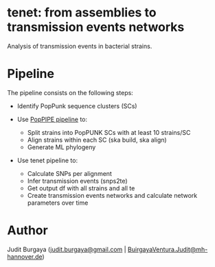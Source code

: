 # tenet: from assemblies to **t**ransmission **e**vents **net**works

Analysis of transmission events in bacterial strains.

# Pipeline

The pipeline consists on the following steps:
* Identify PopPunk sequence clusters (SCs)

* Use [PopPIPE pipeline](https://github.com/jburgaya/PopPIPE/tree/master#poppipe-population-analysis-pipeline-) to:
  * Split strains into PopPUNK SCs with at least 10 strains/SC
  * Align strains within each SC (ska build, ska align)
  * Generate ML phylogeny 

* Use tenet pipeline to:
  * Calculate SNPs per alignment
  * Infer transmission events (snps2te)
  * Get output df with all strains and all te
  * Create transmission events networks and calculate network parameters over time

# Author

Judit Burgaya (judit.burgaya@gmail.com | BuirgayaVentura.Judit@mh-hannover.de)
